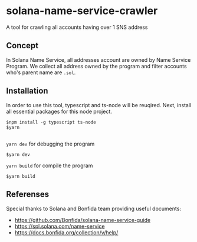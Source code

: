 # solana-name-service-crawler
A tool for crawling all accounts having over 1 SNS address

## Concept
In Solana Name Service, all addresses account are owned by Name Service Program. We collect all address owned by the program and filter accounts who's parent name are `.sol`.

## Installation
In order to use this tool, typescript and ts-node will be reuqired. Next, install all essential packages for this node project.
```
$npm install -g typescript ts-node
$yarn
```
##
`yarn dev` for debugging the program
```
$yarn dev
```

`yarn build` for compile the program
```
$yarn build
```
## 

## Referenses
Special thanks to Solana and Bonfida team providing useful documents:
- https://github.com/Bonfida/solana-name-service-guide
- https://spl.solana.com/name-service
- https://docs.bonfida.org/collection/v/help/